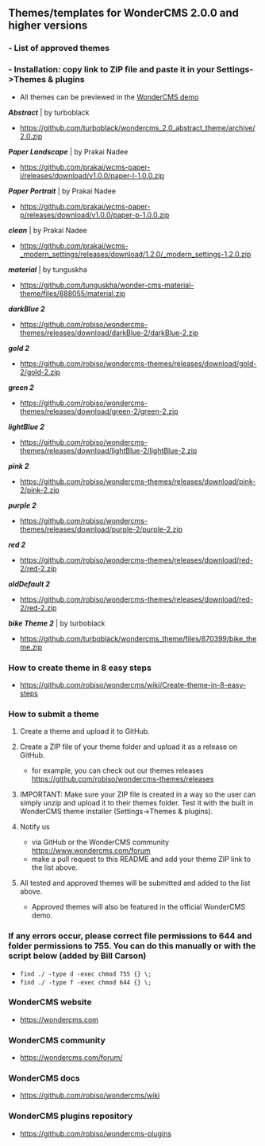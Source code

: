 ## Themes/templates for WonderCMS 2.0.0 and higher versions

### - List of approved themes
### - Installation: copy link to ZIP file and paste it in your Settings->Themes & plugins
- All themes can be previewed in the [WonderCMS demo](https://www.wondercms.com/demo)

***Abstract*** | by turboblack
- https://github.com/turboblack/wondercms_2.0_abstract_theme/archive/2.0.zip

***Paper Landscape*** | by Prakai Nadee
- https://github.com/prakai/wcms-paper-l/releases/download/v1.0.0/paper-l-1.0.0.zip

***Paper Portrait*** | by Prakai Nadee
- https://github.com/prakai/wcms-paper-p/releases/download/v1.0.0/paper-p-1.0.0.zip

***clean*** | by Prakai Nadee
- https://github.com/prakai/wcms-_modern_settings/releases/download/1.2.0/_modern_settings-1.2.0.zip

***material*** | by tunguskha
- https://github.com/tunguskha/wonder-cms-material-theme/files/888055/material.zip

***darkBlue 2***
- https://github.com/robiso/wondercms-themes/releases/download/darkBlue-2/darkBlue-2.zip

***gold 2***
- https://github.com/robiso/wondercms-themes/releases/download/gold-2/gold-2.zip

***green 2***
- https://github.com/robiso/wondercms-themes/releases/download/green-2/green-2.zip

***lightBlue 2***
- https://github.com/robiso/wondercms-themes/releases/download/lightBlue-2/lightBlue-2.zip

***pink 2***
- https://github.com/robiso/wondercms-themes/releases/download/pink-2/pink-2.zip

***purple 2***
- https://github.com/robiso/wondercms-themes/releases/download/purple-2/purple-2.zip

***red 2***
- https://github.com/robiso/wondercms-themes/releases/download/red-2/red-2.zip

***oldDefault 2***
- https://github.com/robiso/wondercms-themes/releases/download/red-2/red-2.zip

***bike Theme 2*** | by turboblack
- https://github.com/turboblack/wondercms_theme/files/870399/bike_theme.zip

### How to create theme in 8 easy steps
- https://github.com/robiso/wondercms/wiki/Create-theme-in-8-easy-steps

### How to submit a theme
1. Create a theme and upload it to GitHub.

2. Create a ZIP file of your theme folder and upload it as a release on GitHub.
   - for example, you can check out our themes releases https://github.com/robiso/wondercms-themes/releases
   
3. IMPORTANT: Make sure your ZIP file is created in a way so the user can simply unzip and upload it to their themes folder. Test it with the built in WonderCMS theme installer (Settings->Themes & plugins).

4. Notify us
   - via GitHub or the WonderCMS community https://www.wondercms.com/forum
   - make a pull request to this README and add your theme ZIP link to the list above.

5. All tested and approved themes will be submitted and added to the list above.
   - Approved themes will also be featured in the official WonderCMS demo.

### If any errors occur, please correct file permissions to 644 and folder permissions to 755. You can do this manually or with the script below (added by Bill Carson)
  - `find ./ -type d -exec chmod 755 {} \;`
  - `find ./ -type f -exec chmod 644 {} \;`

### WonderCMS website
- https://wondercms.com

### WonderCMS community
- https://wondercms.com/forum/

### WonderCMS docs
- https://github.com/robiso/wondercms/wiki

### WonderCMS plugins repository
- https://github.com/robiso/wondercms-plugins
